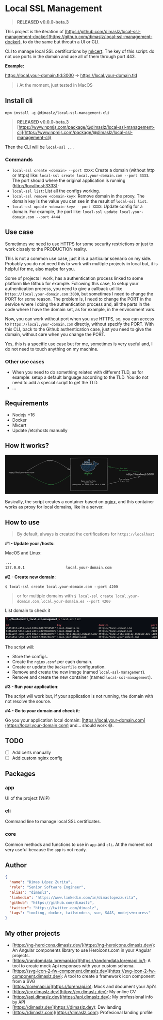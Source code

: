# Local SSL Management

> **RELEASED v0.0.0-beta.3**

This project is the iteration of [https://github.com/dimaslz/local-ssl-management-docker](https://github.com/dimaslz/local-ssl-management-docker), to do the same but throuth a UI or CLI.

CLI to manage local SSL certifications by [mkcert](https://github.com/FiloSottile/mkcert). The key of this script: do not use ports in the domain and use all of them through port 443.

**Example:**

https://local.your-domain.tld:3000 → https://local.your-domain.tld

> ℹ️ At the moment, just tested in MacOS

## Install cli

`npm install -g @dimaslz/local-ssl-management-cli`
> **RELEASED v0.0.0-beta.3** [https://www.npmjs.com/package/@dimaslz/local-ssl-management-cli](https://www.npmjs.com/package/@dimaslz/local-ssl-management-cli)

Then the CLI will be `local-ssl ...`

### Commands

* `local-ssl create <domain> --port XXXX`: Create a domain (without http or https) like: `local-ssl create local.your-domain.com --port 3333`. The port should where the original application is running ([http://localhost:3333](http://localhost:3333));
* `local-ssl list`: List all the configs working.
* `local-ssl remove <domain-key>`: Remove domain in the proxy. The domain key is the value you can see in the result of `local-ssl list`.
* `local-ssl update <domain-key> --port XXXX`: Update config for a domain. For example, the port like: `local-ssl update local.your-domain.com --port 4444`

## Use case

Sometimes we need to use HTTPS for some security restrictions or just to work closely to the PRODUCTION reality.

This is not a common use case, just it is a particular scenario on my side. Probably you do not need this to work with multiple projects in local but, it is helpful for me, also maybe for you.

Some of projects I work, has a authentication process linked to some platform like Github for example. Following this case, to setup your authentication process, you need to give a callback url like `https://local.your-domain.com:3000`, but sometimes I need to change the PORT for some reason. The problem is, I need to change the PORT in the service where I doing the authentication process and, all the parts in the code where I have the domain set, as for example, in the environment vars.

Now, you can work without port when you use HTTPS, so, you can access to `https://local.your-domain.com` directly, without specify the PORT. With this CLI, back to the Github authentication case, just you need to give the domain, without care when you change the PORT.

Yes, this is a specific use case but for me, sometimes is very useful and, I do not need to touch anything on my machine.

### Other use cases

* When you need to do something related with different TLD, as for example: setup a default language according to the TLD. You do not need to add a special script to get the TLD.
* ...

## Requirements

* Nodejs +16
* Docker
* Mkcert
* Update /etc/hosts manually

## How it works?

![Local SSL Management - Project idea](/architecture-schema.png)

Basically, the script creates a container based on [nginx](https://hub.docker.com/_/nginx), and this container works as proxy for local domains, like in a server.

## How to use

> By default, always is created the certifications for `https://localhost`

**#1 - Update your /hosts**:

MacOS and Linux:

```bash
...
127.0.0.1					local.your-domain.com
```

**#2 - Create new domain**:

`$ local-ssl create local.your-domain.com --port 4200`

> or for multiple domains with `$ local-ssl create local.your-domain.com,local.your-domain.es --port 4200`

List domain to check it

![Local SSL Management - list domains configured](/local-ssl-list-example.png)

The script will:

* Store the configs.
* Create the `nginx.conf` per each domain.
* Create or update the `Dockerfile` configuration.
* Remove and create the new image (named `local-ssl-management`).
* Remove and create the new container (named `local-ssl-management`).

**#3 - Run your application**:

The script will work but, if your application is not running, the domain with not resolve the source.

**#4 - Go to your domain and check it**:

Go you your application local domain: [https://local.your-domain.com](https://local.your-domain.com) and... should work 😅.

## TODO

* [ ] Add certs manually
* [ ] Add custom nginx config

## Packages

### app

UI of the project (WIP)

### cli

Command line to manage local SSL certificates.

### core

Common methods and functions to use in `app` and `cli`. At the moment not very useful because the `app` is not ready.

## Author

```json
{
  "name": "Dimas López Zurita",
  "role": "Senior Software Engineer",
  "alias": "dimaslz",
  "linkedin": "https://www.linkedin.com/in/dimaslopezzurita",
  "github": "https://github.com/dimaslz",
  "twitter": "https://twitter.com/dimaslz",
  "tags": "tooling, docker, tailwindcss, vue, SAAS, nodejs+express"
}
```

## My other projects

* [https://ng-heroicons.dimaslz.dev/](https://ng-heroicons.dimaslz.dev/): An Angular components library to use Heroicons.com in your Angular projects.
* [https://randomdata.loremapi.io/](https://randomdata.loremapi.io/): A tool to create mock Api responses with your custom schema.
* [https://svg-icon-2-fw-component.dimaslz.dev](https://svg-icon-2-fw-component.dimaslz.dev): A tool to create a framework icon component from a SVG
* [https://loremapi.io](https://loremapi.io): Mock and document your Api's
* [https://cv.dimaslz.dev](https://cv.dimaslz.dev): My online CV
* [https://api.dimaslz.dev](https://api.dimaslz.dev): My professional info by API
* [https://dimaslz.dev](https://dimaslz.dev): Dev landing
* [https://dimaslz.com](https://dimaslz.com): Profesional landing profile
